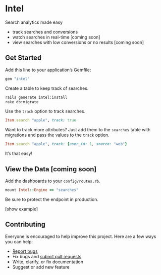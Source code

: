 # Intel

Search analytics made easy

- track searches and conversions
- watch searches in real-time [coming soon]
- view searches with low conversions or no results [coming soon]

## Get Started

Add this line to your application’s Gemfile:

```ruby
gem "intel"
```

Create a table to keep track of searches.

```sh
rails generate intel:install
rake db:migrate
```

Use the `track` option to track searches.

```ruby
Item.search "apple", track: true
```

Want to track more attributes?  Just add them to the `searches` table with migrations and pass the values to the `track` option.

```ruby
Item.search "apple", track: {user_id: 1, source: "web"}
```

It’s that easy!

## View the Data [coming soon]

Add the dashboards to your `config/routes.rb`.

```ruby
mount Intel::Engine => "searches"
```

Be sure to protect the endpoint in production.

[show example]

## Contributing

Everyone is encouraged to help improve this project. Here are a few ways you can help:

- [Report bugs](https://github.com/ankane/intel/issues)
- Fix bugs and [submit pull requests](https://github.com/ankane/intel/pulls)
- Write, clarify, or fix documentation
- Suggest or add new feature
